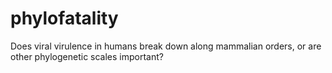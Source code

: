 # phylofatality
Does viral virulence in humans break down along mammalian orders, or are other phylogenetic scales important?


